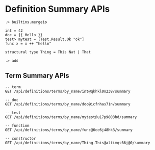 # Definition Summary APIs

```ucm:hide
.> builtins.mergeio
```


```unison:hide
int = 42
doc = {{ Hello }}
test> mytest = [Test.Result.Ok "ok"]
func x = x ++ "hello"

structural type Thing = This Nat | That
```

```ucm:hide
.> add
```

## Term Summary APIs

```api
-- term
GET /api/definitions/terms/by_name/int@qkhkl0n238/summary

-- doc
GET /api/definitions/terms/by_name/doc@icfnhas71n/summary

-- test
GET /api/definitions/terms/by_name/mytest@u17p9803hd/summary

-- function
GET /api/definitions/terms/by_name/func@6ee6j48hk3/summary

-- constructor
GET /api/definitions/terms/by_name/Thing.This@altimqs66j@0/summary
```

